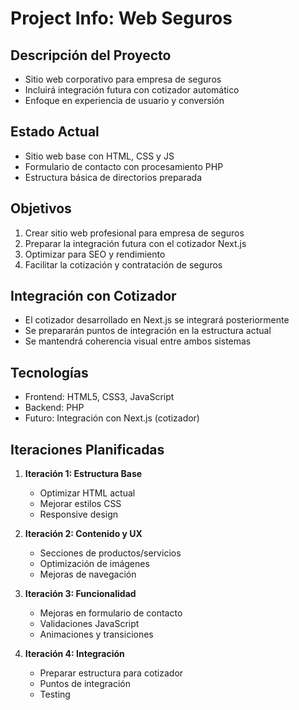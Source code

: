 ﻿# Project Info: Web Seguros

## Descripción del Proyecto
- Sitio web corporativo para empresa de seguros
- Incluirá integración futura con cotizador automático
- Enfoque en experiencia de usuario y conversión

## Estado Actual
- Sitio web base con HTML, CSS y JS
- Formulario de contacto con procesamiento PHP
- Estructura básica de directorios preparada

## Objetivos
1. Crear sitio web profesional para empresa de seguros
2. Preparar la integración futura con el cotizador Next.js
3. Optimizar para SEO y rendimiento
4. Facilitar la cotización y contratación de seguros

## Integración con Cotizador
- El cotizador desarrollado en Next.js se integrará posteriormente
- Se prepararán puntos de integración en la estructura actual
- Se mantendrá coherencia visual entre ambos sistemas

## Tecnologías
- Frontend: HTML5, CSS3, JavaScript
- Backend: PHP
- Futuro: Integración con Next.js (cotizador)

## Iteraciones Planificadas
1. **Iteración 1: Estructura Base**
   - Optimizar HTML actual
   - Mejorar estilos CSS
   - Responsive design

2. **Iteración 2: Contenido y UX**
   - Secciones de productos/servicios
   - Optimización de imágenes
   - Mejoras de navegación

3. **Iteración 3: Funcionalidad**
   - Mejoras en formulario de contacto
   - Validaciones JavaScript
   - Animaciones y transiciones

4. **Iteración 4: Integración**
   - Preparar estructura para cotizador
   - Puntos de integración
   - Testing
